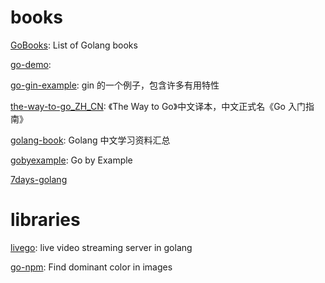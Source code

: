 # books

[GoBooks](https://github.com/dariubs/GoBooks): List of Golang books

[go-demo](https://github.com/pibigstar/go-demo):

[go-gin-example](https://github.com/eddycjy/go-gin-example): gin 的一个例子，包含许多有用特性

[the-way-to-go_ZH_CN](https://github.com/unknwon/the-way-to-go_ZH_CN): 《The Way to Go》中文译本，中文正式名《Go 入门指南》

[golang-book](https://github.com/gwuhaolin/golang-book): Golang 中文学习资料汇总

[gobyexample](https://github.com/mmcgrana/gobyexample): Go by Example

[7days-golang](https://github.com/geektutu/7days-golang)

# libraries

[livego](https://github.com/gwuhaolin/livego): live video streaming server in golang

[go-npm](https://github.com/sanathkr/go-npm): Find dominant color in images
